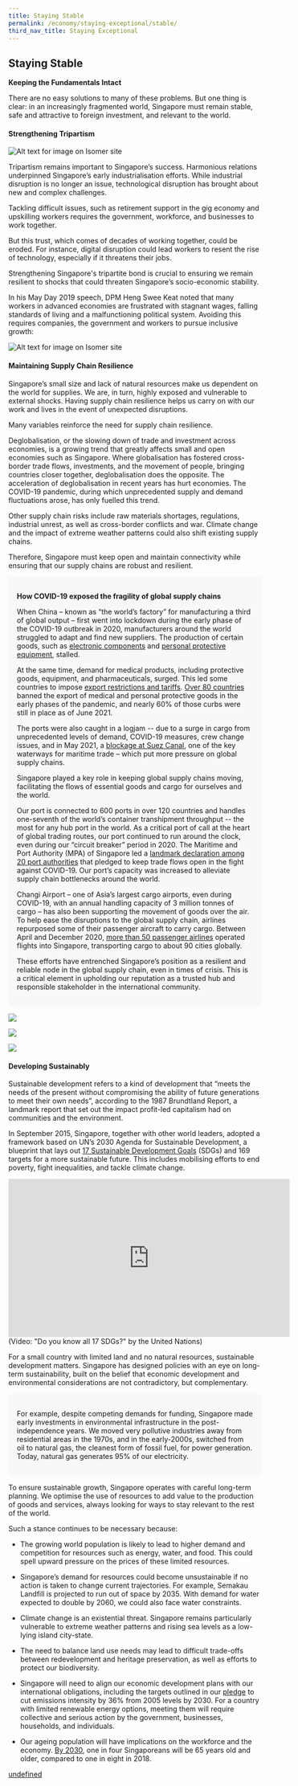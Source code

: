 ```yaml
---
title: Staying Stable
permalink: /economy/staying-exceptional/stable/
third_nav_title: Staying Exceptional
---
```

## Staying Stable

**Keeping the Fundamentals Intact**

There are no easy solutions to many of these problems. But one thing is clear: in an increasingly fragmented world, Singapore must remain stable, safe and attractive to foreign investment, and relevant to the world.

#### Strengthening Tripartism
![Alt text for image on Isomer site](/images/economy/staying-exceptional/59684637_2694277900614158_2205422520599838720_n.png)

Tripartism remains important to Singapore’s success. Harmonious relations underpinned Singapore’s early industrialisation efforts. While industrial disruption is no longer an issue, technological disruption has brought about new and complex challenges.

Tackling difficult issues, such as retirement support in the gig economy and upskilling workers requires the government, workforce, and businesses to work together.

But this trust, which comes of decades of working together, could be eroded. For instance, digital disruption could lead workers to resent the rise of technology, especially if it threatens their jobs. 

Strengthening Singapore's tripartite bond is crucial to ensuring we remain resilient to shocks that could threaten Singapore’s socio-economic stability.

In his May Day 2019 speech, DPM Heng Swee Keat noted that many workers in advanced economies are frustrated with stagnant wages, falling standards of living and a malfunctioning political system. Avoiding this requires companies, the government and workers to pursue inclusive growth:

![Alt text for image on Isomer site](/images/economy/staying-exceptional/Screenshot%202020-1-2.png)

#### Maintaining Supply Chain Resilience 

Singapore’s small size and lack of natural resources make us dependent on the world for supplies. We are, in turn, highly exposed and vulnerable to external shocks. Having supply chain resilience helps us carry on with our work and lives in the event of unexpected disruptions.

Many variables reinforce the need for supply chain resilience. 

Deglobalisation, or the slowing down of trade and investment across economies, is a growing trend that greatly affects small and open economies such as Singapore. Where globalisation has fostered cross-border trade flows, investments, and the movement of people, bringing countries closer together, deglobalisation does the opposite. The acceleration of deglobalisation in recent years has hurt economies. The COVID-19 pandemic, during which unprecedented supply and demand fluctuations arose, has only fuelled this trend.

Other supply chain risks include raw materials shortages, regulations, industrial unrest, as well as cross-border conflicts and war. Climate change and the impact of extreme weather patterns could also shift existing supply chains.

Therefore, Singapore must keep open and maintain connectivity while ensuring that our supply chains are robust and resilient.

<div style="border:0px solid #0505f8;background-color:#f8f8f8;padding:1.2em;">
<p>

**How COVID-19 exposed the fragility of global supply chains** 

When China – known as “the world’s factory” for manufacturing a third of global output – first went into lockdown during the early phase of the COVID-19 outbreak in 2020, manufacturers around the world struggled to adapt and find new suppliers. The production of certain goods, such as [electronic components](https://www.npr.org/2020/02/14/806155636/coronavirus-is-shuttering-chinese-factories-and-affecting-global-manufacturing) and [personal protective equipment](https://www.who.int/news/item/03-03-2020-shortage-of-personal-protective-equipment-endangering-health-workers-worldwide), stalled. 

At the same time, demand for medical products, including protective goods, equipment, and pharmaceuticals, surged. This led some countries to impose [export restrictions and tariffs](https://www.imf.org/en/Topics/imf-and-covid19/Policy-Responses-to-COVID-19). [Over 80 countries](https://unctad.org/news/export-restrictions-do-not-help-fight-covid-19) banned the export of medical and personal protective goods in the early phases of the pandemic, and nearly 60% of those curbs were still in place as of June 2021.

The ports were also caught in a logjam -- due to a surge in cargo from unprecedented levels of demand, COVID-19 measures, crew change issues, and in May 2021, a [blockage at Suez Canal](https://asia.nikkei.com/Business/Markets/Ever-Given-s-Suez-Canal-blockage-still-disrupting-global-shipping), one of the key waterways for maritime trade – which put more pressure on global supply chains. 

Singapore played a key role in keeping global supply chains moving, facilitating the flows of essential goods and cargo for ourselves and the world. 

Our port is connected to 600 ports in over 120 countries and handles one-seventh of the world’s container transhipment throughput -- the most for any hub port in the world. As a critical port of call at the heart of global trading routes, our port continued to run around the clock, even during our “circuit breaker” period in 2020. The Maritime and Port Authority (MPA) of Singapore led a [landmark declaration among 20 port authorities](https://www.mpa.gov.sg/web/portal/home/media-centre/news-releases/detail/8ef344f7-89ab-4d4c-99ba-a2c73532d2b4) that pledged to keep trade flows open in the fight against COVID-19. Our port’s capacity was increased to alleviate supply chain bottlenecks around the world. 

Changi Airport – one of Asia’s largest cargo airports, even during COVID-19, with an annual handling capacity of 3 million tonnes of cargo – has also been supporting the movement of goods over the air. To help ease the disruptions to the global supply chain, airlines repurposed some of their passenger aircraft to carry cargo. Between April and December 2020, [more than 50 passenger airlines](https://www.changiairport.com/corporate/media-centre/changijourneys/faces-of-changi/CargoInterview.html) operated flights into Singapore, transporting cargo to about 90 cities globally.

These efforts have entrenched Singapore’s position as a resilient and reliable node in the global supply chain, even in times of crisis. This is a critical element in upholding our reputation as a trusted hub and responsible stakeholder in the international community.</p></div>

![](/images/PM%20Lee%20at%20NDR%202022_Global%20City.png)

[![](/images/SS%20Chain%20Resilience.png)](/economy/case-studies/strategies-for-ss-chain-resilience/)

[![](/images/Food%20Challenge.png)](/economy/Case-Studies/SG-food-challenge/)

#### Developing Sustainably

Sustainable development refers to a kind of development that “meets the needs of the present without compromising the ability of future generations to meet their own needs”, according to the 1987 Brundtland Report, a landmark report that set out the impact profit-led capitalism had on communities and the environment.

  
In September 2015, Singapore, together with other world leaders, adopted a framework based on UN’s 2030 Agenda for Sustainable Development, a blueprint that lays out [17 Sustainable Development Goals](https://sdgs.un.org/goals) (SDGs) and 169 targets for a more sustainable future. This includes mobilising efforts to end poverty, fight inequalities, and tackle climate change.

<iframe width="560" height="315" src="https://www.youtube.com/embed/0XTBYMfZyrM" title="YouTube video player" frameborder="0" allow="accelerometer; autoplay; clipboard-write; encrypted-media; gyroscope; picture-in-picture" allowfullscreen></iframe>
(Video: "Do you know all 17 SDGs?" by the United Nations)

For a small country with limited land and no natural resources, sustainable development matters. Singapore has designed policies with an eye on long-term sustainability, built on the belief that economic development and environmental considerations are not contradictory, but complementary. 

<div style="border:0px solid #0505f8;background-color:#f8f8f8;padding:1.2em;">
<p>For example, despite competing demands for funding, Singapore made early investments in environmental infrastructure in the post-independence years. We moved very pollutive industries away from residential areas in the 1970s, and in the early-2000s, switched from oil to natural gas, the cleanest form of fossil fuel, for power generation. Today, natural gas generates 95% of our electricity.  </p></div>
 
To ensure sustainable growth, Singapore operates with careful long-term planning. We optimise the use of resources to add value to the production of goods and services, always looking for ways to stay relevant to the rest of the world. 

Such a stance continues to be necessary because:

* The growing world population is likely to lead to higher demand and competition for resources such as energy, water, and food. This could spell upward pressure on the prices of these limited resources. 

*   Singapore’s demand for resources could become unsustainable if no action is taken to change current trajectories. For example, Semakau Landfill is projected to run out of space by 2035. With demand for water expected to double by 2060, we could also face water constraints. 

*   Climate change is an existential threat. Singapore remains particularly vulnerable to extreme weather patterns and rising sea levels as a low-lying island city-state.

*   The need to balance land use needs may lead to difficult trade-offs between redevelopment and heritage preservation, as well as efforts to protect our biodiversity. 
    
*   Singapore will need to align our economic development plans with our international obligations, including the targets outlined in our [pledge](https://www.nccs.gov.sg/docs/default-source/publications/take-action-today-for-a-carbon-efficient-singapore.pdf) to cut emissions intensity by 36% from 2005 levels by 2030. For a country with limited renewable energy options, meeting them will require collective and serious action by the government, businesses, households, and individuals. 
  
* Our ageing population will have implications on the workforce and the economy. [By 2030](https://www.todayonline.com/singapore/elderly-make-almost-half-spore-population-2050-united-nations), one in four Singaporeans will be 65 years old and older, compared to one in eight in 2018.

[undefined](/economy/Case-Studies/Sustainable-Inclusive-Labour-Policies/)